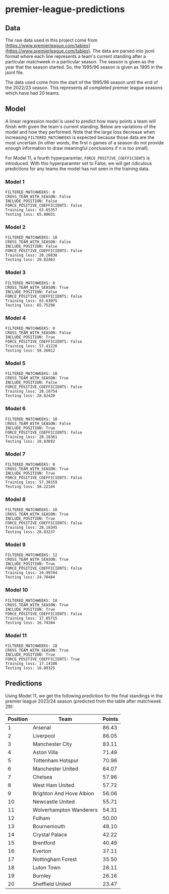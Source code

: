 # premier-league-predictions

## Data

The raw data used in this project come from [https://www.premierleague.com/tables](https://www.premierleague.com/tables). The data are parsed into jsonl format where each line represents a team's current standing after a particular matchweek in a particular season. The season is given as the year that the season started. So, the 1995/96 season is given as 1995 in the jsonl file.

The data used come from the start of the 1995/96 season until the end of the 2022/23 season. This represents all completed premier league seasons which have had 20 teams.

## Model

A linear regression model is used to predict how many points a team will finish with given the team's current standing. Below are variations of the model and how they performed. Note that the large loss decrease when increasing `FILTERED_MATCHWEEKS` is expected because those data are the most uncertain (in other words, the first $n$ games of a season do not provide enough information to draw meaningful conclusions if $n$ is too small).

For Model 11, a fourth hyperparamter, `FORCE_POSITIVE_COEFFICIENTS` is introduced. With this hyperparamter set to False, we will get ridiculous predictions for any teams the model has not seen in the training data.

### Model 1
```
FILTERED_MATCHWEEKS: 0
CROSS_TEAM_WITH_SEASON: False
INCLUDE_POSITION: False
FORCE_POSITIVE_COEFFICIENTS: False
Training loss: 63.65357
Testing loss: 65.80031
```

### Model 2
```
FILTERED_MATCHWEEKS: 10
CROSS_TEAM_WITH_SEASON: False
INCLUDE_POSITION: False
FORCE_POSITIVE_COEFFICIENTS: False
Training loss: 28.16830
Testing loss: 28.82463
```

### Model 3
```
FILTERED_MATCHWEEKS: 0
CROSS_TEAM_WITH_SEASON: True
INCLUDE_POSITION: False
FORCE_POSITIVE_COEFFICIENTS: False
Training loss: 63.63075
Testing loss: 65.75298
```

### Model 4
```
FILTERED_MATCHWEEKS: 0
CROSS_TEAM_WITH_SEASON: False
INCLUDE_POSITION: True
FORCE_POSITIVE_COEFFICIENTS: False
Training loss: 57.41220
Testing loss: 58.26012
```

### Model 5
```
FILTERED_MATCHWEEKS: 10
CROSS_TEAM_WITH_SEASON: True
INCLUDE_POSITION: False
FORCE_POSITIVE_COEFFICIENTS: False
Training loss: 28.16754
Testing loss: 28.82420
```

### Model 6
```
FILTERED_MATCHWEEKS: 10
CROSS_TEAM_WITH_SEASON: False
INCLUDE_POSITION: True
FORCE_POSITIVE_COEFFICIENTS: False
Training loss: 28.16361
Testing loss: 28.83692
```

### Model 7
```
FILTERED_MATCHWEEKS: 0
CROSS_TEAM_WITH_SEASON: True
INCLUDE_POSITION: True
FORCE_POSITIVE_COEFFICIENTS: False
Training loss: 57.38159
Testing loss: 58.22144
```

### Model 8
```
FILTERED_MATCHWEEKS: 10
CROSS_TEAM_WITH_SEASON: True
INCLUDE_POSITION: True
FORCE_POSITIVE_COEFFICIENTS: False
Training loss: 28.16345
Testing loss: 28.83237
```

### Model 9
```
FILTERED_MATCHWEEKS: 12
CROSS_TEAM_WITH_SEASON: True
INCLUDE_POSITION: True
FORCE_POSITIVE_COEFFICIENTS: False
Training loss: 24.99744
Testing loss: 24.70484
```

### Model 10
```
FILTERED_MATCHWEEKS: 18
CROSS_TEAM_WITH_SEASON: True
INCLUDE_POSITION: True
FORCE_POSITIVE_COEFFICIENTS: False
Training loss: 17.05715
Testing loss: 16.74384
```

### Model 11
```
FILTERED_MATCHWEEKS: 18
CROSS_TEAM_WITH_SEASON: True
INCLUDE_POSITION: True
FORCE_POSITIVE_COEFFICIENTS: True
Training loss: 17.14186
Testing loss: 16.80325
```

## Predictions
Using Model 11, we get the following prediction for the final standings in the premier league 2023/24 season (predicted from the table after matchweek 29):

| Position | Team | Points |
| --- | --- | --- |
1 | Arsenal | 86.43
2 | Liverpool | 86.05
3 | Manchester City | 83.11
4 | Aston Villa | 71.49
5 | Tottenham Hotspur | 70.96
6 | Manchester United | 64.07
7 | Chelsea | 57.96
8 | West Ham United | 57.72
9 | Brighton And Hove Albion | 56.06
10 | Newcastle United | 55.71
11 | Wolverhampton Wanderers | 54.31
12 | Fulham | 50.00
13 | Bournemouth | 48.10
14 | Crystal Palace | 42.22
15 | Brentford | 40.49
16 | Everton | 37.11
17 | Nottingham Forest | 35.50
18 | Luton Town | 28.11
19 | Burnley | 26.16
20 | Sheffield United | 23.47
